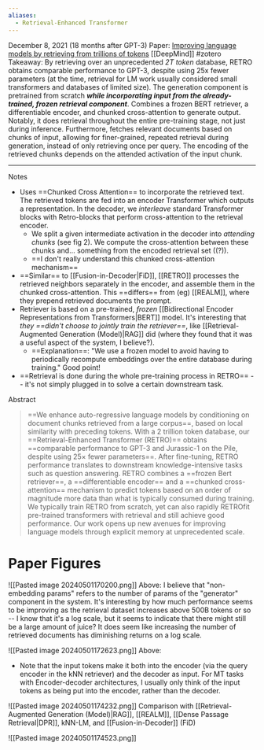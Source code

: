 ```yaml
---
aliases:
  - Retrieval-Enhanced Transformer
---
```

December 8, 2021 (18 months after GPT-3)
Paper: [Improving language models by retrieving from trillions of tokens](https://arxiv.org/abs/2112.04426)
[[DeepMind]]
#zotero 
Takeaway: By retrieving over an unprecedented *2T token* database, RETRO obtains comparable performance to GPT-3, despite using 25x fewer parameters (at the time, retrieval for LM work usually considered small transformers and databases of limited size). The generation component is pretrained from scratch ***while incorporating input from the already-trained, frozen retrieval component***.
Combines a frozen BERT retriever, a differentiable encoder, and chunked cross-attention to generate output. Notably, it does retrieval throughout the entire pre-training stage, not just during inference. Furthermore, fetches relevant documents based on chunks of input, allowing for finer-grained, repeated retrieval during generation, instead of only retrieving once per query. The encoding of the retrieved chunks depends on the attended activation of the input chunk.

----

Notes
- Uses ==Chunked Cross Attention== to incorporate the retrieved text. The retrieved tokens are fed into an encoder Transformer which outputs a representation. In the decoder, we *interleave* standard Transformer blocks with Retro-blocks that perform cross-attention to the retrieval encoder.
	- We split a given intermediate activation in the decoder into *attending chunks* (see fig 2). We compute the cross-attention between these chunks and... something from the encoded retrieval set ((?)).
	- ==I don't really understand this chunked cross-attention mechanism==
- ==Similar== to [[Fusion-in-Decoder|FiD]], [[RETRO]] processes the retrieved neighbors separately in the encoder, and assemble them in the chunked cross-attention. This ==differs== from (eg) [[REALM]], where they prepend retrieved documents the prompt.
- Retriever is based on a pre-trained, *frozen* [[Bidirectional Encoder Representations from Transformers|BERT]] model. It's interesting that *they ==didn't choose to jointly train the retriever==*, like [[Retrieval-Augmented Generation (Model)|RAG]] did (where they found that it was a useful aspect of the system, I believe?).
	- ==Explanation==: "We use a frozen model to avoid having to periodically recompute embeddings over the entire database during training." Good point!
- ==Retrieval is done during the whole pre-training process in RETRO== -- it's not simply plugged in to solve a certain downstream task.

Abstract
> ==We enhance auto-regressive language models by conditioning on document chunks retrieved from a large corpus==, based on local similarity with preceding tokens. With a 2 trillion token database, our ==Retrieval-Enhanced Transformer (RETRO)== obtains ==comparable performance to GPT-3 and Jurassic-1 on the Pile, despite using 25× fewer parameters==. After fine-tuning, RETRO performance translates to downstream knowledge-intensive tasks such as question answering. RETRO combines a ==frozen Bert retriever==, a ==differentiable encoder== and a ==chunked cross-attention== mechanism to predict tokens based on an order of magnitude more data than what is typically consumed during training. We typically train RETRO from scratch, yet can also rapidly RETROfit pre-trained transformers with retrieval and still achieve good performance. Our work opens up new avenues for improving language models through explicit memory at unprecedented scale.

# Paper Figures

![[Pasted image 20240501170200.png]]
Above: I believe that "non-embedding params" refers to the number of params of the "generator" component in the system. It's interesting by how much performance seems to be improving as the retrieval dataset increases above 500B tokens or so -- I know that it's a log scale, but it seems to indicate that there might still be a large amount of juice? It does seem like increasing the number of retrieved documents has diminishing returns on a log scale.

![[Pasted image 20240501172623.png]]
Above: 
- Note that the input tokens make it both into the encoder (via the query encoder in the kNN retriever) and the decoder as input. For MT tasks with Encoder-decoder architectures, I usually only think of the input tokens as being put into the encoder, rather than the decoder.

![[Pasted image 20240501174232.png]]
Comparison with [[Retrieval-Augmented Generation (Model)|RAG]], [[REALM]], [[Dense Passage Retrieval|DPR]], kNN-LM, and [[Fusion-in-Decoder]] (FiD)

![[Pasted image 20240501174523.png]]

